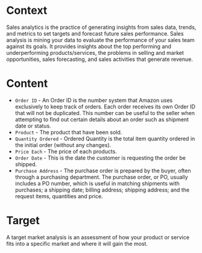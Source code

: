 # **Context**

Sales analytics is the practice of generating insights from sales data, trends, and metrics to set targets and forecast future sales performance. Sales analysis is mining your data to evaluate the performance of your sales team against its goals. It provides insights about the top performing and underperforming products/services, the problems in selling and market opportunities, sales forecasting, and sales activities that generate revenue.

# **Content**

* `Order ID` - An Order ID is the number system that Amazon uses exclusively to keep track of orders. Each order receives its own Order ID that will not be duplicated. This number can be useful to the seller when attempting to find out certain details about an order such as shipment date or status.
* `Product` - The product that have been sold.
* `Quantity Ordered` - Ordered Quantity is the total item quantity ordered in the initial order (without any changes). 
* `Price Each` - The price of each products.
* `Order Date` - This is the date the customer is requesting the order be shipped. 
* `Purchase Address` - The purchase order is prepared by the buyer, often through a purchasing department. The purchase order, or PO, usually includes a PO number, which is useful in matching shipments with purchases; a shipping date; billing address; shipping address; and the request items, quantities and price.

# **Target**

A target market analysis is an assessment of how your product or service fits into a specific market and where it will gain the most.